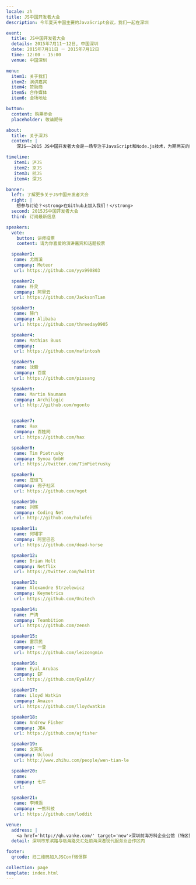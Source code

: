 ```yaml
---
locale: zh
title: JS中国开发者大会
description: 今年夏天中国主要的JavaScript会议，我们一起在深圳

event:
  title: JS中国开发者大会
  details: 2015年7月11－12日, 中国深圳
  date: 2015年7月11日 － 2015年7月12日
  time: 12:00 - 15:00
  venue: 中国深圳

menu:
  item1: 关于我们
  item2: 演讲嘉宾
  item4: 赞助商
  item5: 合作媒体
  item6: 会场地址

button:
  content: 购票参会
  placeholder: 敬请期待

about:
  title: 关于深JS
  content: |
    深JS——2015 JS中国开发者大会是一场专注于JavaScript和Node.js技术，为期两天的国际性技术大会。届时，大会会邀请国内外的优秀讲师为大家分享在JavaScript和Node.js技术方面的经验。继上海，北京和杭州之后，JS中国开发者大会将于2015年7月11－12日在深圳召开。

timeline:
   item1: 沪JS
   item2: 京JS
   item3: 杭JS
   item4: 深JS

banner:
  left: 了解更多关于JS中国开发者大会
  right: | 
    想参与讨论？<strong>在Github上加入我们！</strong>
  second: 2015JS中国开发者大会
  third: 订阅最新信息

speakers:
  vote:
    button: 讲师投票
    content: 请为你喜爱的演讲嘉宾和话题投票

  speaker1:
   name: 尤雨溪
   company: Meteor
   url: https://github.com/yyx990803

  speaker2:
   name: 朴灵
   company: 阿里云
   url: https://github.com/JacksonTian

  speaker3:
   name: 赫门
   company: Alibaba
   url: https://github.com/threeday0905

  speaker4:
   name: Mathias Buus
   company:
   url: https://github.com/mafintosh

  speaker5:
   name: 沈毅
   company: 百度
   url: https://github.com/pissang

  speaker6:
   name: Martin Naumann
   company: Archilogic
   url: http://github.com/mgonto


  speaker7:
   name: Hax
   company: 百姓网
   url: https://github.com/hax

  speaker8:
   name: Tim Pietrusky
   company: Synoa GmbH
   url: https://twitter.com/TimPietrusky

  speaker9:
   name: 庄恒飞
   company: 孢子社区
   url: https://github.com/ngot

  speaker10:
   name: 刘辉
   company: Coding Net
   url: http://github.com/hulufei

  speaker11:
   name: 何翊宇
   company: 阿里巴巴
   url: https://github.com/dead-horse

  speaker12:
   name: Brian Holt
   company: Netflix
   url: https://twitter.com/holtbt

  speaker13:
   name: Alexandre Strzelewicz
   company: Keymetrics
   url: https://github.com/Unitech

  speaker14:
   name: 严清
   company: Teambition
   url: https://github.com/zensh

  speaker15:
   name: 雷宗民
   company: 一登
   url: https://github.com/leizongmin

  speaker16:
   name: Eyal Arubas
   company: EF
   url: https://github.com/EyalAr/

  speaker17:
   name: Lloyd Watkin
   company: Amazon
   url: https://github.com/lloydwatkin

  speaker18:
   name: Andrew Fisher
   company: JBA
   url: https://github.com/ajfisher

  speaker19:
   name: 文天乐
   company: Ucloud
   url: http://www.zhihu.com/people/wen-tian-le

  speaker20:
   name: 
   company: 七牛
   url: 

  speaker21:
   name: 李博涵
   company: 一熊科技
   url: https://github.com/loddit

venue:
  address: | 
    <a href='http://qh.vanke.com/' target='new'>深圳前海万科企业公馆 (特区馆)</a>
  detail: 深圳市东滨路与临海路交汇处前海深港现代服务业合作区内

footer:
  qrcode: 扫二维码加入JSConf微信群

collection: page
template: index.html
---
```


